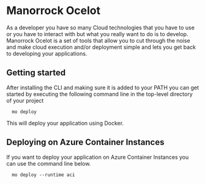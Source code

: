 # Manorrock Ocelot

As a developer you have so many Cloud technologies that you have to use or you 
have to interact with but what you really want to do is to develop. Manorrock 
Ocelot is a set of tools that allow you to cut through the noise and make cloud
execution and/or deployment simple and lets you get back to developing your
applications.

## Getting started

After installing the CLI and making sure it is added to your PATH you can get started by executing the following command line in the top-level directory of your project

```shell
  mo deploy
```

This will deploy your application using Docker. 

## Deploying on Azure Container Instances

If you want to deploy your application on Azure Container Instances you can use the command line below.

```shell
  mo deploy --runtime aci
```